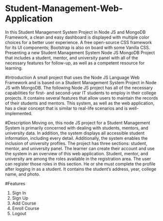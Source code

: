 # Student-Management-Web-Application
In this Student Management System Project in Node JS and MongoDB Framework, a clean and easy dashboard is displayed with multiple color choices for a better user experience. A free open-source CSS framework for its UI components; Bootstrap is also on board with some Vanilla CSS. Presenting a new Student Management System Node JS MongoDB Project that includes a student, mentor, and university panel with all of the necessary features for follow-up, as well as a competent resource for learning.


#Introduction
A small project that uses the Node JS Language Web Framework and is based on a Student Management System Project in Node JS with MongoDB. The following Node JS project has all of the necessary capabilities for first- and second-year IT students to employ in their college projects. It contains several features that allow users to maintain the records of their students and mentors. This system, as well as the web application, has a clear concept that is similar to real-life scenarios and is well-implemented.

#Description
Moving on, this node JS project for a Student Management System is primarily concerned with dealing with students, mentors, and university data. In addition, the system displays all accessible student information, including every detail. Additionally, the system enables the inclusion of university profiles. The project has three sections: student, mentor, and university panel. The learner can create their account and use the system in an overview of this web application. Student, mentor, and university are among the roles available in the registration area. The user can register those roles in this section. He or she must complete the profile after logging in as a student. It contains the student’s address, year, college name, and photo.

#Features
1. Sign In
2. Sign Up
3. Add Course
4. Enroll Course
5. Logout
